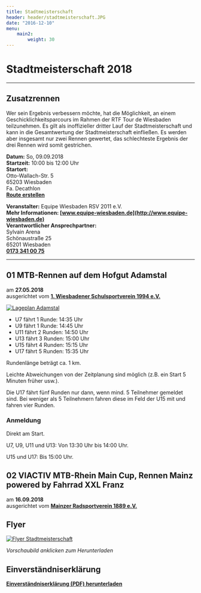```yaml
---
title: Stadtmeisterschaft
header: header/stadtmeisterschaft.JPG
date: "2016-12-10"
menu: 
    main2:
        weight: 30
---
```


# Stadtmeisterschaft 2018

---

## Zusatzrennen

Wer sein Ergebnis verbessern möchte, hat die Möglichkeit, an einem Geschicklichkeitsparcours im Rahmen der RTF Tour de Wiesbaden teilzunehmen. Es gilt als inoffizieller dritter Lauf der Stadtmeisterschaft und kann in die Gesamtwertung der Stadtmeisterschaft einfließen.
Es werden aber insgesamt nur zwei Rennen gewertet, das schlechteste Ergebnis der drei Rennen wird somit gestrichen.


**Datum:** So, 09.09.2018  
**Startzeit:** 10:00 bis 12:00 Uhr  
**Startort:**   
Otto-Wallach-Str. 5  
65203 Wiesbaden  
Fa. Decathlon  
**[Route erstellen](https://maps.google.de/?daddr=Otto-Wallach-Str.+5%2C+Wiesbaden)**  

**Veranstalter:** Equipe Wiesbaden RSV 2011 e.V.   
**Mehr Informationen: [www.equipe-wiesbaden.de](http://www.equipe-wiesbaden.de)**  
**Verantwortlicher Ansprechpartner:**  
Sylvain Arena  
Schönaustraße 25  
65201 Wiesbaden  
**[0173 341 00 75](tel:+491733410075)**

---

## 01 MTB-Rennen auf dem Hofgut Adamstal

am **27.05.2018**  
ausgerichtet vom **[1. Wiesbadener Schulsportverein 1994 e.V.](https://www.schulsportverein.de)**

[![Lageplan Adamstal](stadtmeisterschaft/lageplan-adamstal.jpg)](stadtmeisterschaft/lageplan-adamstal.jpg)

* U7 fährt 1 Runde: 14:35 Uhr
* U9 fährt 1 Runde: 14:45 Uhr
* U11 fährt 2 Runden: 14:50 Uhr
* U13 fährt 3 Runden: 15:00 Uhr
* U15 fährt 4 Runden: 15:15 Uhr
* U17 fährt 5 Runden: 15:35 Uhr

Rundenlänge beträgt ca. 1 km.

Leichte Abweichungen von der Zeitplanung sind möglich (z.B. ein Start 5 Minuten früher usw.).

Die U17 fährt fünf Runden nur dann, wenn mind. 5 Teilnehmer gemeldet sind.
Bei weniger als 5 Teilnehmern fahren diese im Feld der U15 mit und fahren vier Runden.

### Anmeldung

Direkt am Start.

U7, U9, U11 und U13: Von 13:30 Uhr bis 14:00 Uhr.

U15 und U17: Bis 15:00 Uhr.

## 02 VIACTIV MTB-Rhein Main Cup, Rennen Mainz powered by Fahrrad XXL Franz

am **16.09.2018**  
ausgerichtet vom **[Mainzer Radsportverein 1889 e.V.](https://www.mrsv.de/)**


## Flyer

[![Flyer Stadtmeisterschaft](stadtmeisterschaft/flyer_640.png)](stadtmeisterschaft/Stadtmeisterschaft-Flyer.pdf)

*Vorschaubild anklicken zum Herunterladen*

## Einverständniserklärung

**[Einverständniserklärung (PDF) herunterladen](stadtmeisterschaft/SM-Einverstaendniserklaerung-ab-2018.pdf)**
